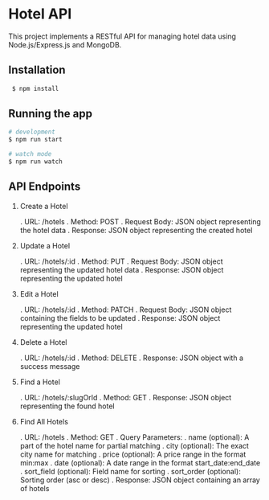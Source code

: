 # Hotel API

This project implements a RESTful API for managing hotel data using Node.js/Express.js and MongoDB.

## Installation

```bash
 $ npm install
```

## Running the app

```bash
# development
$ npm run start

# watch mode
$ npm run watch

```

## API Endpoints

1. Create a Hotel

   . URL: /hotels
   . Method: POST
   . Request Body: JSON object representing the hotel data
   . Response: JSON object representing the created hotel

2. Update a Hotel

   . URL: /hotels/:id
   . Method: PUT
   . Request Body: JSON object representing the updated hotel data
   . Response: JSON object representing the updated hotel

3. Edit a Hotel

   . URL: /hotels/:id
   . Method: PATCH
   . Request Body: JSON object containing the fields to be updated
   . Response: JSON object representing the updated hotel

4. Delete a Hotel

   . URL: /hotels/:id
   . Method: DELETE
   . Response: JSON object with a success message

5. Find a Hotel

   . URL: /hotels/:slugOrId
   . Method: GET
   . Response: JSON object representing the found hotel

6. Find All Hotels

   . URL: /hotels
   . Method: GET
   . Query Parameters:
   . name (optional): A part of the hotel name for partial matching
   . city (optional): The exact city name for matching
   . price (optional): A price range in the format min:max
   . date (optional): A date range in the format start_date:end_date
   . sort_field (optional): Field name for sorting
   . sort_order (optional): Sorting order (asc or desc)
   . Response: JSON object containing an array of hotels

```

```
